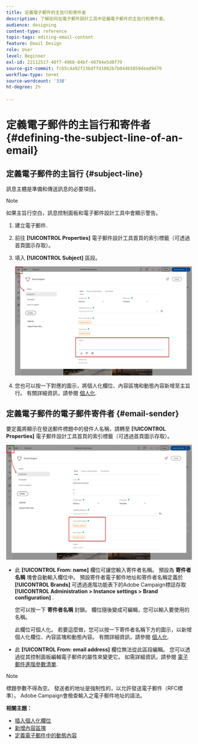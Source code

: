 ```yaml
---
title: 定義電子郵件的主旨行和寄件者
description: 了解如何在電子郵件設計工具中定義電子郵件的主旨行和寄件者。
audience: designing
content-type: reference
topic-tags: editing-email-content
feature: Email Design
role: User
level: Beginner
exl-id: 22112517-40f7-4966-84bf-40794e5d0f79
source-git-commit: fcb5c4a92f23bdffd1082b7b044b5859dead9d70
workflow-type: tm+mt
source-wordcount: '338'
ht-degree: 2%

---
```


# 定義電子郵件的主旨行和寄件者{#defining-the-subject-line-of-an-email}

## 定義電子郵件的主旨行 {#subject-line}

訊息主體是準備和傳送訊息的必要項目。

>[!NOTE]
>
>如果主旨行空白，訊息控制面板和電子郵件設計工具中會顯示警告。

1. 建立電子郵件.
1. 前往 **[!UICONTROL Properties]** 電子郵件設計工具首頁的索引標籤（可透過首頁圖示存取）。
1. 填入 **[!UICONTROL Subject]** 區段。

   ![](assets/email_designer_subject.png)

1. 您也可以按一下對應的圖示，將個人化欄位、內容區塊和動態內容新增至主旨行。 有關詳細資訊，請參閱 [個人化](../../designing/using/personalization.md).

## 定義電子郵件的電子郵件寄件者 {#email-sender}

要定義將顯示在發送郵件標題中的發件人名稱，請轉至 **[!UICONTROL Properties]** 電子郵件設計工具首頁的索引標籤（可透過首頁圖示存取）。

![](assets/delivery_content_edition16.png)

* 此 **[!UICONTROL From: name]** 欄位可讓您輸入寄件者名稱。 預設為 **寄件者名稱** 塊會自動輸入欄位中。 預設寄件者電子郵件地址和寄件者名稱定義於 **[!UICONTROL Brands]** 可透過進階功能表下的Adobe Campaign標誌存取 **[!UICONTROL Administration > Instance settings > Brand configuration]** .

   您可以按一下 **寄件者名稱** 封鎖。 欄位隨後變成可編輯，您可以輸入要使用的名稱。

   此欄位可個人化。 若要這麼做，您可以按一下寄件者名稱下方的圖示，以新增個人化欄位、內容區塊和動態內容。 有關詳細資訊，請參閱 [個人化](../../designing/using/personalization.md).

* 此 **[!UICONTROL From: email address]** 欄位無法從此區段編輯。 您可以透過從其控制面板編輯電子郵件的屬性來變更它。 如需詳細資訊，請參閱 [電子郵件進階參數清單](../../administration/using/configuring-email-channel.md#advanced-parameters).

>[!NOTE]
>
>標題參數不得為空。 發送者的地址是強制性的，以允許發送電子郵件（RFC標準）。 Adobe Campaign會檢查輸入之電子郵件地址的語法。

**相關主題：**

* [插入個人化欄位](../../designing/using/personalization.md#inserting-a-personalization-field)
* [新增內容區塊](../../designing/using/personalization.md#adding-a-content-block)
* [定義電子郵件中的動態內容](../../designing/using/personalization.md#defining-dynamic-content-in-an-email)

